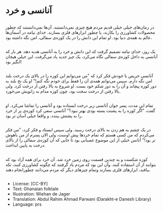 # آنانسی و خرد

##
در زمان‌های خیلی خیلی قدیم مردم هیچ چیزی نمی‌دانستند. آن‌ها نمی‌دانستند که چطور محصولات کشاورزی را بکارند، یا چطور ابزارهای فلزی بسازند. خدای نیامه در آسمآن‌ها عالم به همه‌ی دنیا بود. او تمام این دانش را در یک کوزه‌ی سفالی، امن نگه داشته بود.

##
یک روز، خدای نیامه تصمیم گرفت که این دانش و خرد را به آنانسی هدیه دهد. هر بار که آنانسی به داخل کوزه‌ی سفالی نگاه می‌کرد، یک چیز جدید یاد می‌گرفت. این خیلی هیجان انگیز بود!

##
آنانسی حریص با خودش فکر کرد که "من می‌توانم این کوزه را در بالای یک درخت بلند امن نگه دارم. سپس می‌توانم همه‌ی آن را فقط برای خودم نگه کنم!" او یک نخ بلند به دور کوزه پیچاند و آن را به دور شکم خود بست. او شروع به بالا رفتن از درخت کرد. ولی بالا رفتن از درخت سخت بود، چون کوزه مدام به زانویش می‌خورد.

##
تمام این مدت، پسر جوان آنانسی زیر درخت ایستاده بود و آنانسی را تماشا می‌کرد. او گفت، "اگر کوزه را به پشتت بسته بودی بهتر نبود؟" آنانسی سعی کرد کوزه‌ی پر از خرد را به پشتش ببندد، و واقعا خیلی آسان تر بود.

##
در یک چشم به هم زدن به بالای درخت رسید. ولی سپس ایستاد و فکر کرد، "من فکر می‌کردم که من کسی هستم که تمام خردها پیش اوست، ولی الان پسرم از من باهوش تر بود!" آنانس خیلی از این موضوع عصبانی بود تا جایی که آن کوزه‌ی سفالی را از بالای درخت به پایین انداخت.

##
کوزه شکست و به چندین قسمت روی زمین خرد شد. آن خرد برای همه آزاد بود که بتوانند از آن استفاده کنند. وآن این بود که مردم یاد گرفتند که چگونه کشاورزی کنند، تکه ببافند، ابزارهای فلزی بسازند وتمام چیزهای دیگر که مردم می‌دانند چطورانجام دهند.

##
* License: [CC-BY]
* Text: Ghanaian folktale
* Illustration: Wiehan de Jager
* Translation: Abdul Rahim Ahmad Parwani (Darakht-e Danesh Library)
* Language: prs
